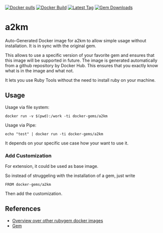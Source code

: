 [![Docker pulls](https://img.shields.io/docker/pulls/rubygem/a2km.svg)](https://hub.docker.com/r/rubygem/a2km/)
[![Docker Build](https://img.shields.io/docker/automated/rubygem/a2km.svg)](https://hub.docker.com/r/rubygem/a2km/)
[![Latest Tag](https://img.shields.io/github/tag/docker-rubygem/a2km.svg)](https://hub.docker.com/r/rubygem/a2km/)
[![Gem Downloads](https://img.shields.io/gem/dt/a2km.svg)](https://rubygems.org/gems/a2km/)
# a2km

Auto-Generated Docker image for a2km to allow simple usage without installation.
It is in sync with the original gem.

This allows to use a specific version of your favorite gem and ensures that this image will be supported in future.
The image is generated automatically from a github repository by Docker Hub.
This ensures that you exactly know what is in the image and what not.

It lets you use Ruby Tools without the need to install ruby on your machine.

## Usage

Usage via file system:

`docker run -v $(pwd):/work -ti docker-gems/a2km`

Usage via Pipe:

`echo "test" | docker run -ti docker-gems/a2km`

It depends on your specific use case how your want to use it.

### Add Customization

For extension, it could be used as base image.

So instead of struggeling with the installation of a gem, just write

`FROM docker-gems/a2km`

Then add the customization.

## References

 - [Overview over other rubygem docker images](https://github.com/thinkbot/docker-rubygem)
 - [Gem](https://rubygems.org/gems/a2km/)
